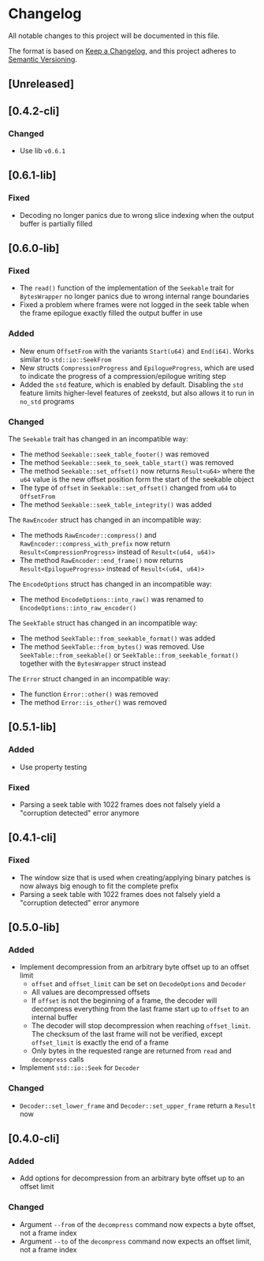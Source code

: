 # Changelog

All notable changes to this project will be documented in this file.

The format is based on [Keep a Changelog](https://keepachangelog.com/en/1.1.0/), and this project
adheres to [Semantic Versioning](https://semver.org/spec/v2.0.0.html).

## [Unreleased]

## [0.4.2-cli]

### Changed

- Use lib `v0.6.1`

## [0.6.1-lib]

### Fixed

- Decoding no longer panics due to wrong slice indexing when the output buffer is partially filled

## [0.6.0-lib]

### Fixed

- The `read()` function of the implementation of the `Seekable` trait for `BytesWrapper` no longer
  panics due to wrong internal range boundaries
- Fixed a problem where frames were not logged in the seek table when the frame epilogue exactly
  filled the output buffer in use

### Added

- New enum `OffsetFrom` with the variants `Start(u64)` and `End(i64)`. Works similar to
  `std::io::SeekFrom`
- New structs `CompressionProgress` and `EpilogueProgress`, which are used to indicate the progress
  of a compression/epilogue writing step
- Added the `std` feature, which is enabled by default. Disabling the `std` feature limits
  higher-level features of zeekstd, but also allows it to run in `no_std` programs

### Changed

The `Seekable` trait has changed in an incompatible way:

- The method `Seekable::seek_table_footer()` was removed
- The method `Seekable::seek_to_seek_table_start()` was removed
- The method `Seekable::set_offset()` now returns `Result<u64>` where the `u64` value is the new
  offset position form the start of the seekable object
- The type of `offset` in `Seekable::set_offset()` changed from `u64` to `OffsetFrom`
- The method `Seekable::seek_table_integrity()` was added

The `RawEncoder` struct has changed in an incompatible way:

- The methods `RawEncoder::compress()` and `RawEncoder::compress_with_prefix` now return
  `Result<CompressionProgress>` instead of `Result<(u64, u64)>`
- The method `RawEncoder::end_frame()` now returns `Result<EpilogueProgress>` instead of
  `Result<(u64, u64)>`

The `EncodeOptions` struct has changed in an incompatible way:

- The method `EncodeOptions::into_raw()` was renamed to `EncodeOptions::into_raw_encoder()`

The `SeekTable` struct has changed in an incompatible way:

- The method `SeekTable::from_seekable_format()` was added
- The method `SeekTable::from_bytes()` was removed. Use `SeekTable::from_seekable()` or
  `SeekTable::from_seekable_format()` together with the `BytesWrapper` struct instead

The `Error` struct changed in an incompatible way:

- The function `Error::other()` was removed
- The method `Error::is_other()` was removed

## [0.5.1-lib]

### Added

- Use property testing

### Fixed

- Parsing a seek table with 1022 frames does not falsely yield a "corruption detected" error anymore

## [0.4.1-cli]

### Fixed

- The window size that is used when creating/applying binary patches is now always big enough to fit
  the complete prefix
- Parsing a seek table with 1022 frames does not falsely yield a "corruption detected" error anymore

## [0.5.0-lib]

### Added

- Implement decompression from an arbitrary byte offset up to an offset limit
  - `offset` and `offset_limit` can be set on `DecodeOptions` and `Decoder`
  - All values are decompressed offsets
  - If `offset` is not the beginning of a frame, the decoder will decompress everything from the
    last frame start up to `offset` to an internal buffer
  - The decoder will stop decompression when reaching `offset_limit`. The checksum of the last frame
    will not be verified, except `offset_limit` is exactly the end of a frame
  - Only bytes in the requested range are returned from `read` and `decompress` calls
- Implement `std::io::Seek` for `Decoder`

### Changed

- `Decoder::set_lower_frame` and `Decoder::set_upper_frame` return a `Result` now

## [0.4.0-cli]

### Added

- Add options for decompression from an arbitrary byte offset up to an offset limit

### Changed

- Argument `--from` of the `decompress` command now expects a byte offset, not a frame index
- Argument `--to` of the `decompress` command now expects an offset limit, not a frame index

